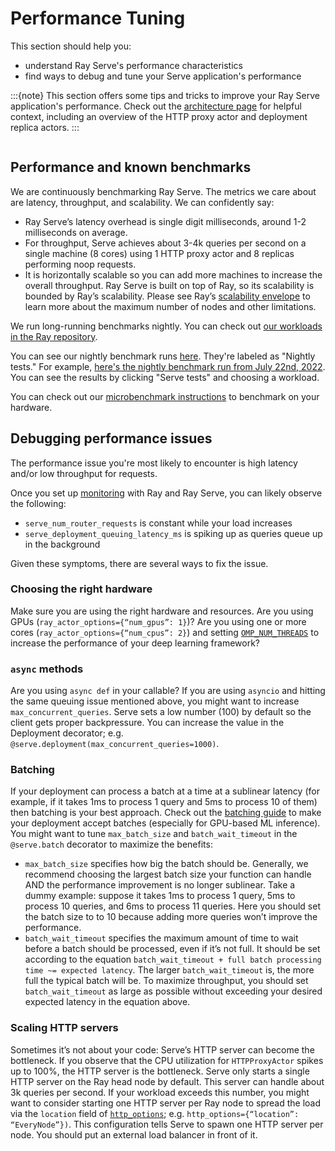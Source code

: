 # Performance Tuning

This section should help you:

- understand Ray Serve's performance characteristics
- find ways to debug and tune your Serve application's performance

:::{note}
This section offers some tips and tricks to improve your Ray Serve application's performance. Check out the [architecture page](serve-architecture) for helpful context, including an overview of the HTTP proxy actor and deployment replica actors.
:::

```{contents}
```

## Performance and known benchmarks

We are continuously benchmarking Ray Serve. The metrics we care about are latency, throughput, and scalability. We can confidently say:

- Ray Serve’s latency overhead is single digit milliseconds, around 1-2 milliseconds on average.
- For throughput, Serve achieves about 3-4k queries per second on a single machine (8 cores) using 1 HTTP proxy actor and 8 replicas performing noop requests.
- It is horizontally scalable so you can add more machines to increase the overall throughput. Ray Serve is built on top of Ray,
  so its scalability is bounded by Ray’s scalability. Please see Ray’s [scalability envelope](https://github.com/ray-project/ray/blob/master/release/benchmarks/README.md)
  to learn more about the maximum number of nodes and other limitations.

We run long-running benchmarks nightly. You can check out [our workloads in the Ray repository](https://github.com/ray-project/ray/tree/master/release/serve_tests/workloads).

You can see our nightly benchmark runs [here](https://buildkite.com/ray-project/release-tests-branch/builds?branch=master). They're labeled as "Nightly tests." For example, [here's the nightly benchmark run from July 22nd, 2022](https://buildkite.com/ray-project/release-tests-branch/builds/806). You can see the results by clicking "Serve tests" and choosing a workload.

You can check out our [microbenchmark instructions](https://github.com/ray-project/ray/blob/master/python/ray/serve/benchmarks/README.md)
to benchmark on your hardware.

## Debugging performance issues

The performance issue you're most likely to encounter is high latency and/or low throughput for requests.

Once you set up [monitoring](serve-monitoring) with Ray and Ray Serve, you can likely observe the following:

- `serve_num_router_requests` is constant while your load increases
- `serve_deployment_queuing_latency_ms` is spiking up as queries queue up in the background

Given these symptoms, there are several ways to fix the issue.

### Choosing the right hardware

Make sure you are using the right hardware and resources.
Are you using GPUs (`ray_actor_options={“num_gpus”: 1}`)? Are you using one or more cores (`ray_actor_options={“num_cpus”: 2}`) and setting [`OMP_NUM_THREADS`](serve-omp-num-threads) to increase the performance of your deep learning framework?

### `async` methods

Are you using `async def` in your callable? If you are using `asyncio` and
hitting the same queuing issue mentioned above, you might want to increase
`max_concurrent_queries`. Serve sets a low number (100) by default so the client gets
proper backpressure. You can increase the value in the Deployment decorator; e.g.
`@serve.deployment(max_concurrent_queries=1000)`.

### Batching

If your deployment can process a batch at a time at a sublinear latency
(for example, if it takes 1ms to process 1 query and 5ms to process 10 of them)
then batching is your best approach. Check out the [batching guide](serve-batching) to
make your deployment accept batches (especially for GPU-based ML inference). You might want to tune `max_batch_size` and `batch_wait_timeout` in the `@serve.batch` decorator to maximize the benefits:

- `max_batch_size` specifies how big the batch should be. Generally,
  we recommend choosing the largest batch size your function can handle
  AND the performance improvement is no longer sublinear. Take a dummy
  example: suppose it takes 1ms to process 1 query, 5ms to process 10 queries,
  and 6ms to process 11 queries. Here you should set the batch size to to 10
  because adding more queries won’t improve the performance.
- `batch_wait_timeout` specifies the maximum amount of time to wait before
  a batch should be processed, even if it’s not full.  It should be set according
  to the equation `batch_wait_timeout + full batch processing time ~= expected latency`.
  The larger `batch_wait_timeout` is, the more full the typical batch will be.
  To maximize throughput, you should set `batch_wait_timeout` as large as possible without exceeding your desired expected latency in the equation above.

### Scaling HTTP servers

Sometimes it’s not about your code: Serve’s HTTP server can become the bottleneck.
If you observe that the CPU utilization for `HTTPProxyActor` spikes up to 100%, the HTTP server is the bottleneck.
Serve only starts a single HTTP server on the Ray head node by default.
This server can handle about 3k queries per second.
If your workload exceeds this number, you might want to consider starting one
HTTP server per Ray node to spread the load via the `location` field of [`http_options`](core-apis); e.g. `http_options={“location”: “EveryNode”})`.
This configuration tells Serve to spawn one HTTP server per node.
You should put an external load balancer in front of it.
